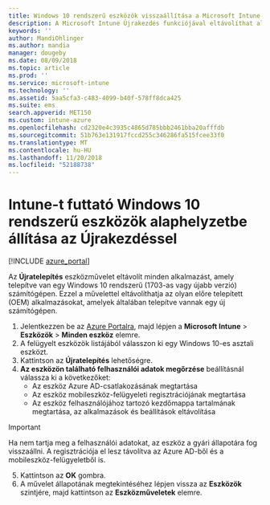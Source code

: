 ```yaml
---
title: Windows 10 rendszerű eszközök visszaállítása a Microsoft Intune-nal – Azure | Microsoft Docs
description: A Microsoft Intune Újrakezdés funkciójával eltávolíthat alkalmazásokat Windows 10 rendszerű számítógépekről.
keywords: ''
author: MandiOhlinger
ms.author: mandia
manager: dougeby
ms.date: 08/09/2018
ms.topic: article
ms.prod: ''
ms.service: microsoft-intune
ms.technology: ''
ms.assetid: 5aa5cfa3-c483-4099-b40f-578ff8dca425
ms.suite: ems
search.appverid: MET150
ms.custom: intune-azure
ms.openlocfilehash: cd2320e4c3935c4865d785bbb2461bba20afffdb
ms.sourcegitcommit: 51b763e131917fccd255c346286fa515fcee33f0
ms.translationtype: MT
ms.contentlocale: hu-HU
ms.lasthandoff: 11/20/2018
ms.locfileid: "52188738"
---
```

# <a name="use-fresh-start-to-reset-windows-10-devices-with-intune"></a>Intune-t futtató Windows 10 rendszerű eszközök alaphelyzetbe állítása az Újrakezdéssel


[!INCLUDE [azure_portal](./includes/azure_portal.md)]

Az **Újratelepítés** eszközművelet eltávolít minden alkalmazást, amely telepítve van egy Windows 10 rendszerű (1703-as vagy újabb verzió) számítógépen. Ezzel a művelettel eltávolíthatja az olyan előre telepített (OEM) alkalmazásokat, amelyek általában telepítve vannak egy új számítógépen.  

1. Jelentkezzen be az [Azure Portalra](https://portal.azure.com), majd lépjen a **Microsoft Intune** > **Eszközök** > **Minden eszköz** elemre.
2. A felügyelt eszközök listájából válasszon ki egy Windows 10-es asztali eszközt.
3. Kattintson az **Újratelepítés** lehetőségre. 
4. **Az eszközön található felhasználói adatok megőrzése** beállításnál válassza ki a következőket:
   * Az eszköz Azure AD-csatlakozásának megtartása
    * Az eszköz mobileszköz-felügyeleti regisztrációjának megtartása 
    * Az eszköz felhasználójához tartozó kezdőmappa tartalmának megtartása, az alkalmazások és beállítások eltávolítása  
  > [!IMPORTANT]
 > Ha nem tartja meg a felhasználói adatokat, az eszköz a gyári állapotára fog visszaállni. A regisztrációja el lesz távolítva az Azure AD-ből és a mobileszköz-felügyeletből is. 
 
5. Kattintson az **OK** gombra.   
6. A művelet állapotának megtekintéséhez lépjen vissza az **Eszközök** szintjére, majd kattintson az **Eszközműveletek** elemre.  
